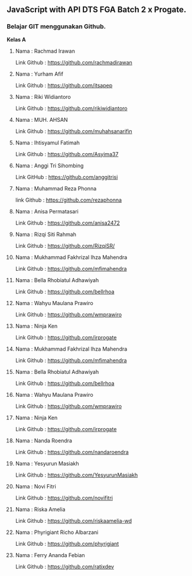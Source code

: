 ## JavaScript with API DTS FGA Batch 2 x Progate.

<h3>Belajar GIT menggunakan Github.</h3>

**Kelas A**

1. Nama : Rachmad Irawan 
    
    Link Github : https://github.com/rachmadirawan

2. Nama : Yurham Afif
    
    Link Github : https://github.com/itsapep

3. Nama : Riki Widiantoro
    
    Link Github : https://github.com/rikiwidiantoro

4. Nama : MUH. AHSAN

    Link Github : https://github.com/muhahsanarifin

5. Nama : Ihtisyamul Fatimah
    
    Link Github : https://github.com/Asyima37

6. Nama : Anggi Tri Sihombing
    
    Link GitHub : https://github.com/anggitrisi

7. Nama : Muhammad Reza Phonna

    link Github : https://github.com/rezaphonna

8. Nama : Anisa Permatasari

    Link Github : https://github.com/anisa2472   

9. Nama : Rizqi Siti Rahmah

    Link Github : https://github.com/RizqiSR/
   
10. Nama : Mukhammad Fakhrizal Ihza Mahendra

    Link Github : https://github.com/mfimahendra
    
11. Nama : Bella Rhobiatul Adhawiyah

    Link Github : https://github.com/bellrhoa

12. Nama : Wahyu Maulana Prawiro

    Link Github : https://github.com/wmprawiro

13. Nama : Ninja Ken

    Link Github : https://github.com/irprogate

14. Nama : Mukhammad Fakhrizal Ihza Mahendra

    Link Github : https://github.com/mfimahendra
    
15. Nama : Bella Rhobiatul Adhawiyah

    Link Github : https://github.com/bellrhoa

16. Nama : Wahyu Maulana Prawiro

    Link Github : https://github.com/wmprawiro

17. Nama : Ninja Ken

    Link Github : https://github.com/irprogate

18. Nama : Nanda Roendra

    Link Github : https://github.com/nandaroendra

19. Nama : Yesyurun Masiakh

    Link Github : https://github.com/YesyurunMasiakh

20. Nama : Novi Fitri

    Link Github : https://github.com/novifitri

21. Nama : Riska Amelia

    Link Github : https://github.com/riskaamelia-wd

22. Nama : Phyrigiant Richo Albarzani

    Link Github : https://github.com/phyrigiant
    
23. Nama : Ferry Ananda Febian
    
    Link Github : https://github.com/ratixdev
